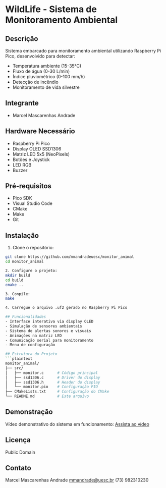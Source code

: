 # WildLife - Sistema de Monitoramento Ambiental

## Descrição
Sistema embarcado para monitoramento ambiental utilizando Raspberry Pi Pico, desenvolvido para detectar:
- Temperatura ambiente (15-35°C)
- Fluxo de água (0-30 L/min)
- Índice pluviométrico (0-100 mm/h)
- Detecção de incêndio
- Monitoramento de vida silvestre

## Integrante
- Marcel Mascarenhas Andrade

## Hardware Necessário
- Raspberry Pi Pico
- Display OLED SSD1306
- Matriz LED 5x5 (NeoPixels)
- Botões e Joystick
- LED RGB
- Buzzer

## Pré-requisitos
- Pico SDK
- Visual Studio Code
- CMake
- Make
- Git

## Instalação
1. Clone o repositório:
```bash
git clone https://github.com/mmandradeuesc/monitor_animal
cd monitor_animal

2. Configure o projeto:
mkdir build
cd build
cmake ..

3. Conpile:
make

4. Carregue o arquivo .uf2 gerado no Raspberry Pi Pico

## Funcionalidades
- Interface interativa via display OLED
- Simulação de sensores ambientais
- Sistema de alertas sonoros e visuais
- Animações na matriz LED
- Comunicação serial para monitoramento
- Menu de configuração

## Estrutura do Projeto
```plaintext
monitor_animal/
├── src/
│   ├── monitor.c      # Código principal
│   ├── ssd1306.c      # Driver do display
│   ├── ssd1306.h      # Header do display
│   └── monitor.pio    # Configuração PIO
├── CMakeLists.txt     # Configuração do CMake
└── README.md          # Este arquivo
 ```
 ## Demonstração
Vídeo demonstrativo do sistema em funcionamento: [Assista ao vídeo](https://drive.google.com/file/d/10vFOH2OBewdYwKQczrQAFcplCnA_rUx7/view)

## Licença
Public Domain

## Contato
Marcel Mascarenhas Andrade
mmandrade@uesc.br
(73) 982310230
